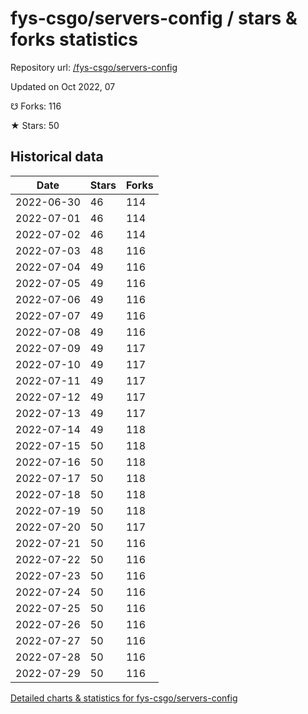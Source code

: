 # fys-csgo/servers-config / stars & forks statistics

Repository url: [/fys-csgo/servers-config](https://github.com/fys-csgo/servers-config)

Updated on Oct 2022, 07

☋ Forks: 116

★ Stars: 50

## Historical data
| Date | Stars | Forks |
|------|-------|-------|
| 2022-06-30 | 46 | 114 | 
| 2022-07-01 | 46 | 114 | 
| 2022-07-02 | 46 | 114 | 
| 2022-07-03 | 48 | 116 | 
| 2022-07-04 | 49 | 116 | 
| 2022-07-05 | 49 | 116 | 
| 2022-07-06 | 49 | 116 | 
| 2022-07-07 | 49 | 116 | 
| 2022-07-08 | 49 | 116 | 
| 2022-07-09 | 49 | 117 | 
| 2022-07-10 | 49 | 117 | 
| 2022-07-11 | 49 | 117 | 
| 2022-07-12 | 49 | 117 | 
| 2022-07-13 | 49 | 117 | 
| 2022-07-14 | 49 | 118 | 
| 2022-07-15 | 50 | 118 | 
| 2022-07-16 | 50 | 118 | 
| 2022-07-17 | 50 | 118 | 
| 2022-07-18 | 50 | 118 | 
| 2022-07-19 | 50 | 118 | 
| 2022-07-20 | 50 | 117 | 
| 2022-07-21 | 50 | 116 | 
| 2022-07-22 | 50 | 116 | 
| 2022-07-23 | 50 | 116 | 
| 2022-07-24 | 50 | 116 | 
| 2022-07-25 | 50 | 116 | 
| 2022-07-26 | 50 | 116 | 
| 2022-07-27 | 50 | 116 | 
| 2022-07-28 | 50 | 116 | 
| 2022-07-29 | 50 | 116 | 


[Detailed charts & statistics for fys-csgo/servers-config](https://reviewgithub.com/rep/fys-csgo/servers-config)
